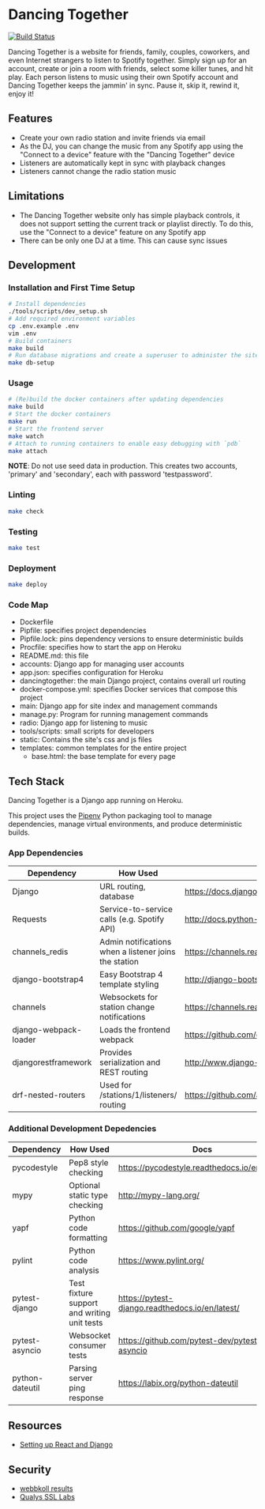 # Dancing Together

[![Build Status](https://dev.azure.com/rgardner/dancingtogether/_apis/build/status/rgardner.dancingtogether)](https://dev.azure.com/rgardner/dancingtogether/_build/latest?definitionId=1)

Dancing Together is a website for friends, family, couples, coworkers, and
even Internet strangers to listen to Spotify together. Simply sign up for an
account, create or join a room with friends, select some killer tunes, and
hit play. Each person listens to music using their own Spotify account and
Dancing Together keeps the jammin' in sync. Pause it, skip it, rewind it,
enjoy it!

## Features

- Create your own radio station and invite friends via email
- As the DJ, you can change the music from any Spotify app using the "Connect
  to a device" feature with the "Dancing Together" device
- Listeners are automatically kept in sync with playback changes
- Listeners cannot change the radio station music

## Limitations

- The Dancing Together website only has simple playback controls, it does not
  support setting the current track or playlist directly. To do this, use the
  "Connect to a device" feature on any Spotify app
- There can be only one DJ at a time. This can cause sync issues

## Development

### Installation and First Time Setup

```sh
# Install dependencies
./tools/scripts/dev_setup.sh
# Add required environment variables
cp .env.example .env
vim .env
# Build containers
make build
# Run database migrations and create a superuser to administer the site
make db-setup
```

### Usage

```sh
# (Re)build the docker containers after updating dependencies
make build
# Start the docker containers
make run
# Start the frontend server
make watch
# Attach to running containers to enable easy debugging with `pdb`
make attach
```

**NOTE**: Do not use seed data in production. This creates two accounts,
'primary' and 'secondary', each with password 'testpassword'.

### Linting

```sh
make check
```

### Testing

```sh
make test
```

### Deployment

```sh
make deploy
```

### Code Map

- Dockerfile
- Pipfile: specifies project dependencies
- Pipfile.lock: pins dependency versions to ensure deterministic builds
- Procfile: specifies how to start the app on Heroku
- README.md: this file
- accounts: Django app for managing user accounts
- app.json: specifies configuration for Heroku
- dancingtogether: the main Django project, contains overall url routing
- docker-compose.yml: specifies Docker services that compose this project
- main: Django app for site index and management commands
- manage.py: Program for running management commands
- radio: Django app for listening to music
- tools/scripts: small scripts for developers
- static: Contains the site's css and js files
- templates: common templates for the entire project
  - base.html: the base template for every page

## Tech Stack

Dancing Together is a Django app running on Heroku.

This project uses the [Pipenv](https://docs.pipenv.org/) Python packaging tool
to manage dependencies, manage virtual environments, and produce deterministic
builds.

### App Dependencies

| Dependency            | How Used                                              | Docs                                                                   |
| --------------------- | ----------------------------------------------------- | ---------------------------------------------------------------------- |
| Django                | URL routing, database                                 | <https://docs.djangoproject.com/en/2.0/>                               |
| Requests              | Service-to-service calls (e.g. Spotify API)           | <http://docs.python-requests.org/en/master/>                           |
| channels_redis        | Admin notifications when a listener joins the station | <https://channels.readthedocs.io/en/latest/topics/channel_layers.html> |
| django-bootstrap4     | Easy Bootstrap 4 template styling                     | <http://django-bootstrap4.readthedocs.io/en/latest/>                   |
| channels              | Websockets for station change notifications           | <https://channels.readthedocs.io/en/latest/>                           |
| django-webpack-loader | Loads the frontend webpack                            | <https://github.com/owais/django-webpack-loader>                       |
| djangorestframework   | Provides serialization and REST routing               | <http://www.django-rest-framework.org/>                                |
| drf-nested-routers    | Used for /stations/1/listeners/ routing               | <https://github.com/alanjds/drf-nested-routers>                        |

### Additional Development Depedencies

| Dependency      | How Used                                    | Docs                                              |
| --------------- | ------------------------------------------- | ------------------------------------------------- |
| pycodestyle     | Pep8 style checking                         | <https://pycodestyle.readthedocs.io/en/latest/>   |
| mypy            | Optional static type checking               | <http://mypy-lang.org/>                           |
| yapf            | Python code formatting                      | <https://github.com/google/yapf>                  |
| pylint          | Python code analysis                        | <https://www.pylint.org/>                         |
| pytest-django   | Test fixture support and writing unit tests | <https://pytest-django.readthedocs.io/en/latest/> |
| pytest-asyncio  | Websocket consumer tests                    | <https://github.com/pytest-dev/pytest-asyncio>    |
| python-dateutil | Parsing server ping response                | <https://labix.org/python-dateutil>               |

## Resources

- [Setting up React and Django](http://v1k45.com/blog/modern-django-part-1-setting-up-django-and-react/)

## Security

- [webbkoll results](https://webbkoll.dataskydd.net/en/results?url=http%3A%2F%2Fwww.dancingtogether.live%2F)
- [Qualys SSL Labs](https://www.ssllabs.com/ssltest/analyze.html?d=www.dancingtogether.live&hideResults=on)
